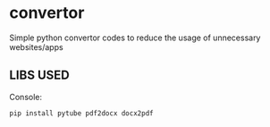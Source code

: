 # convertor
Simple python convertor codes to reduce the usage of unnecessary websites/apps

## LIBS USED

Console:

```pip install pytube pdf2docx docx2pdf```
